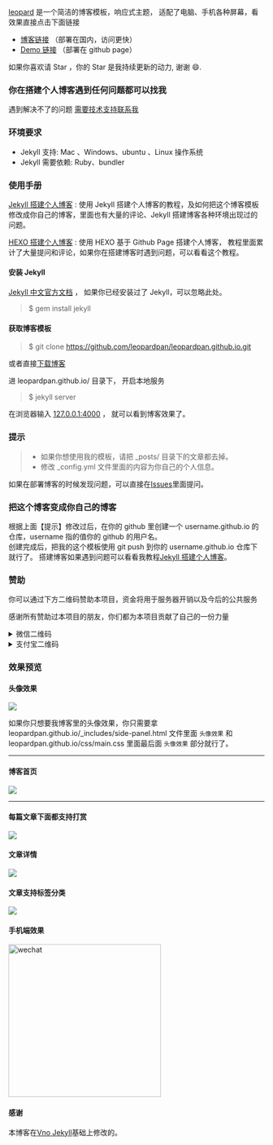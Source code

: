 [leopard](https://leopardpan.cn) 是一个简洁的博客模板，响应式主题， 适配了电脑、手机各种屏幕，看效果直接点击下面链接

- [博客链接](https://leopardpan.cn) （部署在国内，访问更快）
- [Demo 链接](https://leopardpan.github.io/) （部署在 github page）

如果你喜欢请 Star ，你的 Star 是我持续更新的动力, 谢谢 😄.

### 你在搭建个人博客遇到任何问题都可以找我

遇到解决不了的问题 [需要技术支持联系我](https://leopardpan.cn/support/)

### 环境要求

- Jekyll 支持: Mac 、Windows、ubuntu 、Linux 操作系统
- Jekyll 需要依赖: Ruby、bundler

### 使用手册

[Jekyll 搭建个人博客](https://leopardpan.cn/2016/10/jekyll_tutorials1/) : 使用 Jekyll 搭建个人博客的教程，及如何把这个博客模板修改成你自己的博客，里面也有大量的评论、Jekyll 搭建博客各种环境出现过的问题。

[HEXO 搭建个人博客](https://leopardpan.cn/2015/08/HEXO%E6%90%AD%E5%BB%BA%E4%B8%AA%E4%BA%BA%E5%8D%9A%E5%AE%A2/) : 使用 HEXO 基于 Github Page 搭建个人博客， 教程里面累计了大量提问和评论，如果你在搭建博客时遇到问题，可以看看这个教程。

#### 安装 Jekyll

[Jekyll 中文官方文档](http://jekyll.bootcss.com/) ， 如果你已经安装过了 Jekyll，可以忽略此处。

> \$ gem install jekyll

#### 获取博客模板

> \$ git clone https://github.com/leopardpan/leopardpan.github.io.git

或者直接[下载博客](https://github.com/leopardpan/leopardpan.github.io/archive/master.zip)

进 leopardpan.github.io/ 目录下， 开启本地服务

> \$ jekyll server

在浏览器输入 [127.0.0.1:4000](127.0.0.1:4000) ， 就可以看到博客效果了。

### 提示

> - 如果你想使用我的模板，请把 \_posts/ 目录下的文章都去掉。
> - 修改 \_config.yml 文件里面的内容为你自己的个人信息。

如果在部署博客的时候发现问题，可以直接在[Issues](https://github.com/leopardpan/leopardpan.github.io/issues)里面提问。

### 把这个博客变成你自己的博客

根据上面【提示】修改过后，在你的 github 里创建一个 username.github.io 的仓库，username 指的值你的 github 的用户名。  
创建完成后，把我的这个模板使用 git push 到你的 username.github.io 仓库下就行了。
搭建博客如果遇到问题可以看看我教程[Jekyll 搭建个人博客](https://leopardpan.cn/2016/10/jekyll_tutorials1/)。

### 赞助

你可以通过下方二维码赞助本项目，资金将用于服务器开销以及今后的公共服务

感谢所有赞助过本项目的朋友，你们都为本项目贡献了自己的一份力量

<details>

<summary>微信二维码</summary>
<img width="300" src="https://leopardpan.github.io/images/payimg/weipayimg.jpg" alt="wechat">
</details>

<details>

<summary>支付宝二维码</summary>
<img width="300" src="https://leopardpan.github.io/images/payimg/alipayim.jpg" alt="alipay">
</details>

### 效果预览

#### 头像效果

![](https://leopardpan.github.io/images/readme/icon.gif)

如果你只想要我博客里的头像效果，你只需要拿 leopardpan.github.io/\_includes/side-panel.html 文件里面 `头像效果` 和 leopardpan.github.io/css/main.css 里面最后面 `头像效果` 部分就行了。

---

#### 博客首页

![](https://leopardpan.github.io//images/readme/img4.png)

---

#### 每篇文章下面都支持打赏

![](https://leopardpan.github.io/images/readme/img3.png)

#### 文章详情

![](https://leopardpan.github.io/images/readme/img1.png)

#### 文章支持标签分类

![](https://leopardpan.github.io/images/readme/img2.png)

#### 手机端效果

<img width="300" src="https://leopardpan.github.io/images/readme/img5.png" alt="wechat">

#### 感谢

本博客在[Vno Jekyll](https://github.com/onevcat/vno-jekyll)基础上修改的。
